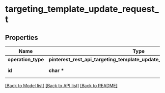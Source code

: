 # targeting_template_update_request_t

## Properties
Name | Type | Description | Notes
------------ | ------------- | ------------- | -------------
**operation_type** | **pinterest_rest_api_targeting_template_update_request_OPERATIONTYPE_e** |  | 
**id** | **char \*** | Targeting template ID | 

[[Back to Model list]](../README.md#documentation-for-models) [[Back to API list]](../README.md#documentation-for-api-endpoints) [[Back to README]](../README.md)


